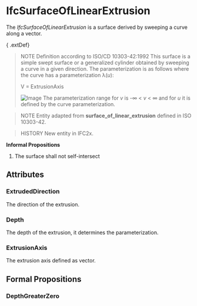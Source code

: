 # IfcSurfaceOfLinearExtrusion

The _IfcSurfaceOfLinearExtrusion_ is a surface derived by sweeping a curve along a vector.<!-- end of definition -->

{ .extDef}
> NOTE Definition according to ISO/CD 10303-42:1992
> This surface is a simple swept surface or a generalized cylinder obtained by sweeping a curve in a given direction. The parameterization is as follows where the curve has a parameterization λ(_u_):
>
> V = ExtrusionAxis
>
> ![Image](../../../../figures/ifcsurfaceoflinearextrusion-math1.gif)
> The parameterization range for _v_ is -∞ < _v_ < ∞ and for _u_ it is defined by the curve parameterization.

> NOTE Entity adapted from **surface_of_linear_extrusion** defined in ISO 10303-42.

> HISTORY New entity in IFC2x.

**Informal Propositions**

1. The surface shall not self-intersect

## Attributes

### ExtrudedDirection
The direction of the extrusion.

### Depth
The depth of the extrusion, it determines the parameterization.

### ExtrusionAxis
The extrusion axis defined as vector.

## Formal Propositions

### DepthGreaterZero

